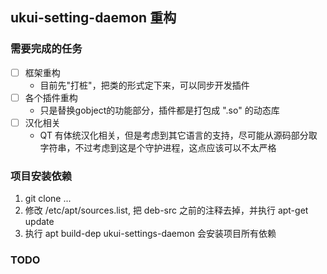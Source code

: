 ## ukui-setting-daemon 重构

### 需要完成的任务

- [ ] 框架重构
    - 目前先"打桩"，把类的形式定下来，可以同步开发插件
- [ ] 各个插件重构
    - 只是替换gobject的功能部分，插件都是打包成 ".so" 的动态库
- [ ] 汉化相关
    - QT 有体统汉化相关，但是考虑到其它语言的支持，尽可能从源码部分取字符串，不过考虑到这是个守护进程，这点应该可以不太严格

### 项目安装依赖

1. git clone ...
2. 修改 /etc/apt/sources.list, 把 deb-src 之前的注释去掉，并执行 apt-get update
2. 执行 apt build-dep ukui-settings-daemon 会安装项目所有依赖

### TODO
